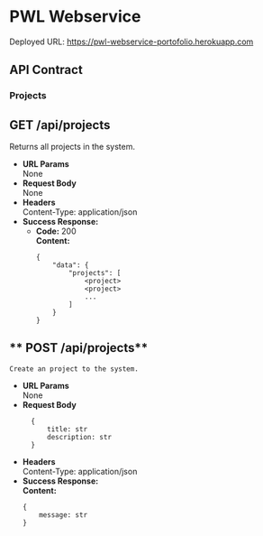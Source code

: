 # PWL Webservice

Deployed URL: https://pwl-webservice-portofolio.herokuapp.com

## API Contract
### Projects
**GET /api/projects**
----
  Returns all projects in the system.
* **URL Params**  
  None
* **Request Body**  
  None  
* **Headers**  
  Content-Type: application/json  
* **Success Response:**  
  * **Code:** 200  
  **Content:**  
    ```
    {
        "data": {
            "projects": [
                <project>
                <project>
                ...
            ]
        }
    }
    ```

** POST /api/projects**
----
    Create an project to the system.
* **URL Params**  
  None
* **Request Body**  
  ```
    {
        title: str
        description: str
    }
  ```
* **Headers**  
  Content-Type: application/json
* **Success Response:**  
  **Content:**  
    ```
    {
        message: str
    }
    ```
